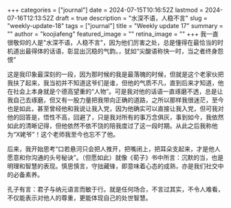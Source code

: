 +++
categories = ["journal"]
date = 2024-07-15T10:16:52Z
lastmod = 2024-07-16T12:13:52Z
draft = true
description = "水深不语，人稳不言"
slug = "weekly-update-18"
tags = ["journal"]
title = "Weekly update 17"
summary = ""
author = "koojiafeng"
featured_image = ""
retina_image =  ""
+++
我一直很敬仰的人是"水深不语，人稳不言"，因为他们厉害之处，总是懂得在最恰当的时机道出最得体的话语，彰显出沉稳的气韵。，犹如“尖酸语称快一时，当之者终身怨恨”
  
这是我印象最深刻的一段，因为那时候的我是最落魄的时候，但就是这个老家伙把我扶了起来，我当初并不知道这爷们是谁，但他的气质不凡，直到后来才知道，他在社会上本身就是个德高望重的“人物”。可是我对他的话语一直琢磨不透，总是让我自己去琢磨，但又有一股力量把我带向正确的道路，之所以那样我很迷茫，至今也是如此，甚至曾经他和我说让我入党，因为他确实可以直接让我入党，但可我对他的回答是，悟性不高，回避了，只是我对所有的事万念俱灰，事到如今，我依然如此的清晰记得，但他依然不依不饶的陪我度过了这一段时期。从此之后我称他为“X姥爷”！这个老师我至今也忘不了他。

后来，我开始思考“口若悬河只会把人推开，把嘴闭上，把耳朵支起来，才是他人愿意和你沟通的头号秘诀”。（但愿如此）就像《荀子》书中所言：沉默的当，也是明理和智慧的表现。慎思慎言，守拙藏锋，即意味着心态的成熟，亦是我们社交中的必备素养。

孔子有言：君子与纳元语言而敏于行。就是任何场合，不言过其实，不令人难看，不仅能表示对他人的尊重，更能体现自己的处世智慧。
